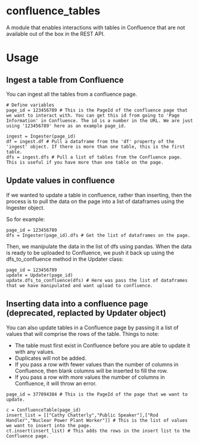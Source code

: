 # confluence_tables
A module that enables interactions with tables in Confluence that are not available out of the box in the REST API.

# Usage
## Ingest a table from Confluence
You can ingest all the tables from a confluence page. 
```
# Define variables
page_id = 123456789 # This is the PageId of the confluence page that we want to interact with. You can get this id from going to 'Page Information' in Confluence. The id is a number in the URL. We are just using '123456789' here as an example page_id.

ingest = Ingester(page_id)
df = ingest.df # Pull a dataframe from the 'df' property of the 'ingest' object. If there is more than one table, this is the first table.
dfs = ingest.dfs # Pull a list of tables from the Confluence page. This is useful if you have more than one table on the page.
```

## Update values in confluence
If we wanted to update a table in confluence, rather than inserting, then the process is to pull the data on the page into a list of dataframes using the Ingester object.

So for example:
```
page_id = 123456789
dfs = Ingester(page_id).dfs # Get the list of dataframes on the page.
```
Then, we manipulate the data in the list of dfs using pandas. When the data is ready to be uploaded to Confluence, we push it back up using the dfs_to_confluence method in the Updater class:
```
page_id = 123456789
update = Updater(page_id)
update.dfs_to_confluence(dfs) # Here was pass the list of dataframes that we have manipulated and want upload to confluence.
```

## Inserting data into a confluence page (deprecated, replacted by Updater object)
You can also update tables in a Confluence page by passing it a list of values that will comprise the rows of the table.
Things to note:
- The table must first exist in Confluence before you are able to update it with any values.
- Duplicates will not be added.
- If you pass a row with fewer values than the number of columns in Confluence, then blank columns will be inserted to fill the row.
- If you pass a row with more values the number of columns in Confluence, it will throw an error.

```
page_id = 377094384 # This is the PageId of the page that we want to update.

c = ConfluenceTable(page_id)
insert_list = [["Cathy Chatterly","Public Speaker"],["Rod Handler","Nuclear Power Plant Worker"]] # This is the list of values we want to insert into the page.
ct.insert(insert_list) # This adds the rows in the insert list to the Confluence page.
```